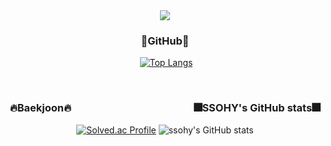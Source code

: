 <div align=center>
  
  <img src="https://capsule-render.vercel.app/api?type=waving&color=auto&height=300&section=header&text=SSOHY&fontSize=90" />
  <br>
  <h3>🌵GitHub🌵</h3>
  
﻿  [![Top Langs](https://github-readme-stats.vercel.app/api/top-langs/?username=ssohy&langs_count=10&layout=compact&theme=dark)](https://github.com/ssohy/ssohy)
  
  <br>
  <h3>🔥Baekjoon🔥&emsp;&emsp;&emsp;&emsp;&emsp;&emsp;&emsp;&emsp;&emsp;&emsp;&emsp;&emsp;🎆SSOHY's GitHub stats🎆</h3>

  [![Solved.ac Profile](http://mazassumnida.wtf/api/v2/generate_badge?boj=jshpqpw)](https://solved.ac/jshpqpw/)  ![ssohy's GitHub stats](https://github-readme-stats.vercel.app/api?username=ssohy&show_icons=true&theme=tokyonight) 
  
  <br>
</div>
